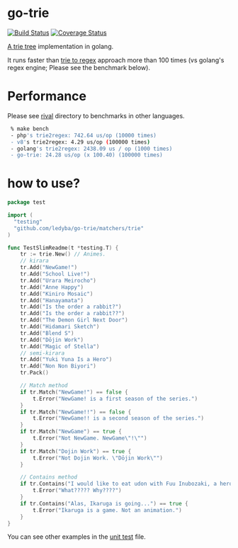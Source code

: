 # go-trie

[![Build Status](https://travis-ci.org/ledyba/go-trie.svg?branch=master)](https://travis-ci.org/ledyba/go-trie)
[![Coverage Status](https://coveralls.io/repos/github/ledyba/go-trie/badge.svg?branch=master)](https://coveralls.io/github/ledyba/go-trie?branch=master)

[A trie tree](https://en.wikipedia.org/wiki/Trie) implementation in golang.

It runs faster than [trie to regex](http://google.com/search?q=trie+2+regex) approach more than 100 times (vs golang's regex engine; Please see the benchmark below).

# Performance

Please see [rival](https://github.com/ledyba/go-trie/tree/master/_rivals) directory to benchmarks in other languages.

```bash
 % make bench
 - php's trie2regex: 742.64 us/op (10000 times)
 - v8's trie2regex: 4.29 us/op (100000 times)
 - golang's trie2regex: 2438.09 us / op (1000 times)
 - go-trie: 24.28 us/op (x 100.40) (100000 times)
```

# how to use?

```go
package test

import (
  "testing"
  "github.com/ledyba/go-trie/matchers/trie"
)

func TestSlimReadme(t *testing.T) {
	tr := trie.New() // Animes.
	// kirara
	tr.Add("NewGame!")
	tr.Add("School Live!")
	tr.Add("Urara Meirocho")
	tr.Add("Anne Happy")
	tr.Add("Kiniro Mosaic")
	tr.Add("Hanayamata")
	tr.Add("Is the order a rabbit?")
	tr.Add("Is the order a rabbit??")
	tr.Add("The Demon Girl Next Door")
	tr.Add("Hidamari Sketch")
	tr.Add("Blend S")
	tr.Add("Dōjin Work")
	tr.Add("Magic of Stella")
	// semi-kirara
	tr.Add("Yuki Yuna Is a Hero")
	tr.Add("Non Non Biyori")
	tr.Pack()

	// Match method 
	if tr.Match("NewGame!") == false {
		t.Error("NewGame! is a first season of the series.")
	}
	if tr.Match("NewGame!!") == false {
		t.Error("NewGame!! is a second season of the series.")
	}
	if tr.Match("NewGame") == true {
		t.Error("Not NewGame. NewGame\"!\"")
	}
	if tr.Match("Dojin Work") == true {
		t.Error("Not Dojin Work. \"Dōjin Work\"")
	}

	// Contains method
	if tr.Contains("I would like to eat udon with Fuu Inubozaki, a hero in \"Yuki Yuna Is a Hero\".") == false {
		t.Error("What????? Why????")
	}
	if tr.Contains("Alas, Ikaruga is going...") == true {
		t.Error("Ikaruga is a game. Not an animation.")
	}
}

```

You can see other examples in the [unit test](https://github.com/ledyba/go-trie/blob/master/types/trie/trie_test.go) file.